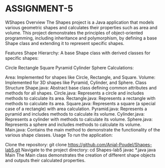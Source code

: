# ASSIGNMENT-5



WShapes
Overview
The Shapes project is a Java application that models various geometric shapes and calculates their properties such as area and volume. This project demonstrates the principles of object-oriented programming, including inheritance and polymorphism, by defining a base Shape class and extending it to represent specific shapes.

Features
Shape Hierarchy: A base Shape class with derived classes for specific shapes:

Circle
Rectangle
Square
Pyramid
Cylinder
Sphere
Calculations:

Area: Implemented for shapes like Circle, Rectangle, and Square.
Volume: Implemented for 3D shapes like Pyramid, Cylinder, and Sphere.
Class Structure
Shape.java: Abstract base class defining common attributes and methods for all shapes.
Circle.java: Represents a circle and includes methods to calculate its area.
Rectangle.java: Represents a rectangle with methods to calculate its area.
Square.java: Represents a square (a special case of a rectangle) with area calculation.
Pyramid.java: Represents a pyramid and includes methods to calculate its volume.
Cylinder.java: Represents a cylinder with methods to calculate its volume.
Sphere.java: Represents a sphere and includes methods to calculate its volume.
Main.java: Contains the main method to demonstrate the functionality of the various shape classes.
Usage
To run the application:

Clone the repository:
git clone https://github.com/Anjal-Poudel/Shapes-lab5.git
Navigate to the project directory:
cd Shapes-lab5
javac *.java
java Main
The Main class demonstrates the creation of different shape objects and outputs their calculated properties.
